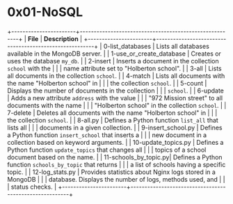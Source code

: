 # 0x01-NoSQL

+-----------------------+--------------------------------------------------------+
|       **File**        |                  **Description**                           |
+-----------------------+--------------------------------------------------------+
| 0-list_databases      | Lists all databases available in the MongoDB server.      |
| 1-use_or_create_database | Creates or uses the database `my_db`.                  |
| 2-insert              | Inserts a document in the collection `school` with the     |
|                       | name attribute set to "Holberton school".                 |
| 3-all                 | Lists all documents in the collection `school`.           |
| 4-match               | Lists all documents with the name "Holberton school" in   |
|                       | the collection `school`.                                 |
| 5-count               | Displays the number of documents in the collection        |
|                       | `school`.                                                 |
| 6-update              | Adds a new attribute `address` with the value             |
|                       | "972 Mission street" to all documents with the name        |
|                       | "Holberton school" in the collection `school`.             |
| 7-delete              | Deletes all documents with the name "Holberton school" in |
|                       | the collection `school`.                                 |
| 8-all.py              | Defines a Python function `list_all` that lists all       |
|                       | documents in a given collection.                          |
| 9-insert_school.py    | Defines a Python function `insert_school` that inserts a   |
|                       | new document in a collection based on keyword arguments.   |
| 10-update_topics.py   | Defines a Python function `update_topics` that changes all |
|                       | topics of a school document based on the name.            |
| 11-schools_by_topic.py| Defines a Python function `schools_by_topic` that returns   |
|                       | a list of schools having a specific topic.                 |
| 12-log_stats.py       | Provides statistics about Nginx logs stored in a MongoDB   |
|                       | database. Displays the number of logs, methods used, and   |
|                       | status checks.                                           |
+-----------------------+--------------------------------------------------------+
